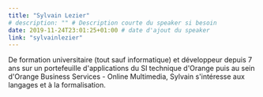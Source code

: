 ```yaml
---
title: "Sylvain Lezier"
# description: "" # Description courte du speaker si besoin
date: 2019-11-24T23:01:25+01:00 # date d'ajout du speaker
link: "sylvainlezier"
---
```

De formation universitaire (tout sauf informatique) et développeur depuis 7 ans sur un portefeuille d'applications du SI technique d'Orange puis au sein d'Orange Business Services - Online Multimedia, Sylvain s'intéresse aux langages et à la formalisation.